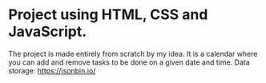 # Project using HTML, CSS and JavaScript.
The project is made entirely from scratch by my idea.
It is a calendar where you can add and remove tasks to be done on a given date and time.
Data storage: https://jsonbin.io/
